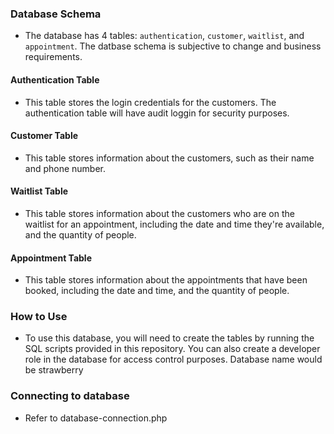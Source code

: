 
### Database Schema

* The database has 4 tables: `authentication`, `customer`, `waitlist`, and `appointment`. The datbase schema is subjective to change and business requirements. 

#### Authentication Table

* This table stores the login credentials for the customers. The authentication table will have audit loggin for security purposes. 

#### Customer Table

* This table stores information about the customers, such as their name and phone number.

#### Waitlist Table

* This table stores information about the customers who are on the waitlist for an appointment, including the date and time they're available, and the quantity of people.

#### Appointment Table

* This table stores information about the appointments that have been booked, including the date and time, and the quantity of people.

### How to Use

* To use this database, you will need to create the tables by running the SQL scripts provided in this repository. You can also create a developer role in the database for access control purposes. Database name would be strawberry 

### Connecting to database 
* Refer to database-connection.php




